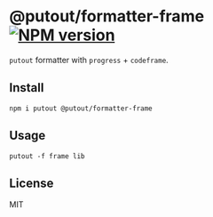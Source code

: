 # @putout/formatter-frame [![NPM version][NPMIMGURL]][NPMURL]

[NPMIMGURL]: https://img.shields.io/npm/v/@putout/formatter-frame.svg?style=flat&longCache=true
[NPMURL]: https://npmjs.org/package/@putout/formatter-frame "npm"

`putout` formatter with `progress` + `codeframe`.

## Install

```
npm i putout @putout/formatter-frame
```

## Usage

```
putout -f frame lib
```

## License

MIT
